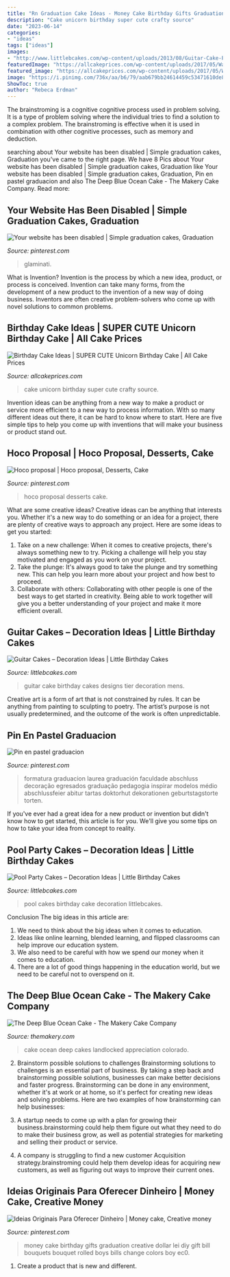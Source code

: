 ```yaml
---
title: "Rn Graduation Cake Ideas - Money Cake Birthday Gifts Graduation Creative Dollar Lei Diy Gift Bill Bouquets Bouquet Rolled Boys Bills Change Colors Boy Ec0"
description: "Cake unicorn birthday super cute crafty source"
date: "2023-06-14"
categories:
- "ideas"
tags: ["ideas"]
images:
- "http://www.littlebcakes.com/wp-content/uploads/2013/08/Guitar-Cake-Photo.jpg"
featuredImage: "https://allcakeprices.com/wp-content/uploads/2017/05/Wanna-Be-a-Super-Mom-Order-This-SUPER-CUTE-Unicorn-Birthday-Cake-From-Craftsy.jpg"
featured_image: "https://allcakeprices.com/wp-content/uploads/2017/05/Wanna-Be-a-Super-Mom-Order-This-SUPER-CUTE-Unicorn-Birthday-Cake-From-Craftsy.jpg"
image: "https://i.pinimg.com/736x/aa/b6/79/aab679bb24614459c53471610de832d1--money-cake-th-birthday.jpg"
ShowToc: true
author: "Rebeca Erdman"
---
```



The brainstroming is a cognitive cognitive process used in problem solving. It is a type of problem solving where the individual tries to find a solution to a complex problem. The brainstroming is effective when it is used in combination with other cognitive processes, such as memory and deduction.

	

		
searching about Your website has been disabled | Simple graduation cakes, Graduation you've came to the right page. We have 8 Pics about Your website has been disabled | Simple graduation cakes, Graduation like Your website has been disabled | Simple graduation cakes, Graduation, Pin en pastel graduacion and also The Deep Blue Ocean Cake - The Makery Cake Company. Read more:
		
    
## Your Website Has Been Disabled | Simple Graduation Cakes, Graduation

<img loading=lazy src="https://i.pinimg.com/736x/5a/d5/4b/5ad54b1cc2abfef5985b5557b057e4d1.jpg" onerror="this.onerror=null;this.src='https://tse3.mm.bing.net/th?id=OIP.pjyyttwcySaCcoTwu7g1CAHaLG&amp;pid=15.1';" alt="Your website has been disabled | Simple graduation cakes, Graduation">

_Source: pinterest.com_

>glaminati. 

	

What is Invention?
Invention is the process by which a new idea, product, or process is conceived. Invention can take many forms, from the development of a new product to the invention of a new way of doing business. Inventors are often creative problem-solvers who come up with novel solutions to common problems.

    
## Birthday Cake Ideas | SUPER CUTE Unicorn Birthday Cake | All Cake Prices

<img loading=lazy src="https://allcakeprices.com/wp-content/uploads/2017/05/Wanna-Be-a-Super-Mom-Order-This-SUPER-CUTE-Unicorn-Birthday-Cake-From-Craftsy.jpg" onerror="this.onerror=null;this.src='https://tse4.mm.bing.net/th?id=OIP.ImcPmbK-ND7FNlAS32gp8wHaIb&amp;pid=15.1';" alt="Birthday Cake Ideas | SUPER CUTE Unicorn Birthday Cake | All Cake Prices">

_Source: allcakeprices.com_

>cake unicorn birthday super cute crafty source. 

	

Invention ideas can be anything from a new way to make a product or service more efficient to a new way to process information. With so many different ideas out there, it can be hard to know where to start. Here are five simple tips to help you come up with inventions that will make your business or product stand out.

    
## Hoco Proposal | Hoco Proposal, Desserts, Cake

<img loading=lazy src="https://i.pinimg.com/736x/a2/f1/b5/a2f1b54602f596c1cf8374de8bd9a437.jpg" onerror="this.onerror=null;this.src='https://tse4.mm.bing.net/th?id=OIP.-2uNMlylm6SSkCoiPT5T7QHaJ4&amp;pid=15.1';" alt="Hoco proposal | Hoco proposal, Desserts, Cake">

_Source: pinterest.com_

>hoco proposal desserts cake. 

	

What are some creative ideas?
Creative ideas can be anything that interests you. Whether it's a new way to do something or an idea for a project, there are plenty of creative ways to approach any project. Here are some ideas to get you started: 
1. Take on a new challenge: When it comes to creative projects, there's always something new to try. Picking a challenge will help you stay motivated and engaged as you work on your project. 
2. Take the plunge: It's always good to take the plunge and try something new. This can help you learn more about your project and how best to proceed. 
3. Collaborate with others: Collaborating with other people is one of the best ways to get started in creativity. Being able to work together will give you a better understanding of your project and make it more efficient overall.

    
## Guitar Cakes – Decoration Ideas | Little Birthday Cakes

<img loading=lazy src="http://www.littlebcakes.com/wp-content/uploads/2013/08/Guitar-Cake-Photo.jpg" onerror="this.onerror=null;this.src='https://tse1.mm.bing.net/th?id=OIP.7MOSQARJ5N0RVEwAywI9nwHaJ4&amp;pid=15.1';" alt="Guitar Cakes – Decoration Ideas | Little Birthday Cakes">

_Source: littlebcakes.com_

>guitar cake birthday cakes designs tier decoration mens. 

	

Creative art is a form of art that is not constrained by rules. It can be anything from painting to sculpting to poetry. The artist’s purpose is not usually predetermined, and the outcome of the work is often unpredictable.

    
## Pin En Pastel Graduacion

<img loading=lazy src="https://i.pinimg.com/736x/70/5a/89/705a8997e66cc8fd4fa6ebbeae6265fb--graduation-pastel.jpg" onerror="this.onerror=null;this.src='https://tse2.mm.bing.net/th?id=OIP.GUeUzuFos6gmtiItUpil7wHaJ6&amp;pid=15.1';" alt="Pin en pastel graduacion">

_Source: pinterest.com_

>formatura graduacion laurea graduación faculdade abschluss decoração egresados graduação pedagogia inspirar modelos médio abschlussfeier abitur tartas doktorhut dekorationen geburtstagstorte torten. 

	

If you've ever had a great idea for a new product or invention but didn't know how to get started, this article is for you. We'll give you some tips on how to take your idea from concept to reality.

    
## Pool Party Cakes – Decoration Ideas | Little Birthday Cakes

<img loading=lazy src="https://www.littlebcakes.com/wp-content/uploads/2014/01/Pool-Party-Birthday-Cakes.jpg" onerror="this.onerror=null;this.src='https://tse3.mm.bing.net/th?id=OIP.euIoLmAfSP3u8jf_5Q4yjAHaKa&amp;pid=15.1';" alt="Pool Party Cakes – Decoration Ideas | Little Birthday Cakes">

_Source: littlebcakes.com_

>pool cakes birthday cake decoration littlebcakes. 

	

Conclusion
The big ideas in this article are:
1. We need to think about the big ideas when it comes to education.
2. Ideas like online learning, blended learning, and flipped classrooms can help improve our education system.
3. We also need to be careful with how we spend our money when it comes to education.
4. There are a lot of good things happening in the education world, but we need to be careful not to overspend on it.

    
## The Deep Blue Ocean Cake - The Makery Cake Company

<img loading=lazy src="https://www.themakery.com/wp-content/uploads/2017/06/deepblueoceancake-375x576.jpg" onerror="this.onerror=null;this.src='https://tse1.mm.bing.net/th?id=OIP.d1kLiKu19t2hn4Lmxv8aXAAAAA&amp;pid=15.1';" alt="The Deep Blue Ocean Cake - The Makery Cake Company">

_Source: themakery.com_

>cake ocean deep cakes landlocked appreciation colorado. 

	

2. Brainstorm possible solutions to challenges
Brainstorming solutions to challenges is an essential part of business. By taking a step back and brainstorming possible solutions, businesses can make better decisions and faster progress. Brainstorming can be done in any environment, whether it's at work or at home, so it's perfect for creating new ideas and solving problems. Here are two examples of how brainstorming can help businesses: 
1. A startup needs to come up with a plan for growing their business.brainstorming could help them figure out what they need to do to make their business grow, as well as potential strategies for marketing and selling their product or service.

2. A company is struggling to find a new customer Acquisition strategy.brainstroming could help them develop ideas for acquiring new customers, as well as figuring out ways to improve their current ones.

    
## Ideias Originais Para Oferecer Dinheiro | Money Cake, Creative Money

<img loading=lazy src="https://i.pinimg.com/736x/aa/b6/79/aab679bb24614459c53471610de832d1--money-cake-th-birthday.jpg" onerror="this.onerror=null;this.src='https://tse2.mm.bing.net/th?id=OIP.28qIgJnmloygDZHByJtRIAHaJ6&amp;pid=15.1';" alt="Ideias Originais Para Oferecer Dinheiro | Money cake, Creative money">

_Source: pinterest.com_

>money cake birthday gifts graduation creative dollar lei diy gift bill bouquets bouquet rolled boys bills change colors boy ec0. 

	

1. Create a product that is new and different.

